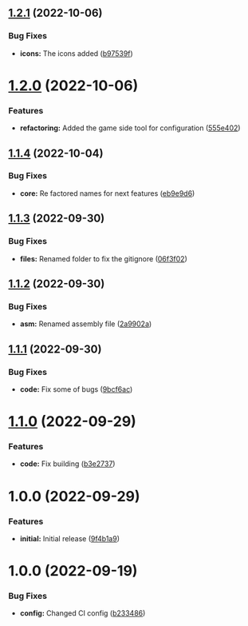 ## [1.2.1](https://github.com/hww/XiGameTool/compare/v1.2.0...v1.2.1) (2022-10-06)


### Bug Fixes

* **icons:** The icons added ([b97539f](https://github.com/hww/XiGameTool/commit/b97539f986b47138b6fedc97f5cd265d8362d059))

# [1.2.0](https://github.com/hww/XiGameTool/compare/v1.1.4...v1.2.0) (2022-10-06)


### Features

* **refactoring:** Added the game side tool for configuration ([555e402](https://github.com/hww/XiGameTool/commit/555e4022506a777a56216790252ff6f05b9bac2e))

## [1.1.4](https://github.com/hww/XiGameTool/compare/v1.1.3...v1.1.4) (2022-10-04)


### Bug Fixes

* **core:** Re factored names for next features ([eb9e9d6](https://github.com/hww/XiGameTool/commit/eb9e9d692935c663c82e7bae412e2a24335bfccb))

## [1.1.3](https://github.com/hww/XiGameTool/compare/v1.1.2...v1.1.3) (2022-09-30)


### Bug Fixes

* **files:** Renamed folder to  fix the gitignore ([06f3f02](https://github.com/hww/XiGameTool/commit/06f3f02034904743ad82bcf3cc13b6502972c0ab))

## [1.1.2](https://github.com/hww/XiGameTool/compare/v1.1.1...v1.1.2) (2022-09-30)


### Bug Fixes

* **asm:** Renamed assembly file ([2a9902a](https://github.com/hww/XiGameTool/commit/2a9902a1105ac9237d777090b2730a7c25d5aeeb))

## [1.1.1](https://github.com/hww/XiGameTool/compare/v1.1.0...v1.1.1) (2022-09-30)


### Bug Fixes

* **code:** Fix some of bugs ([9bcf6ac](https://github.com/hww/XiGameTool/commit/9bcf6acf238e2a9f3cdfbf325b13d288ddc1507f))

# [1.1.0](https://github.com/hww/XiGameTool/compare/v1.0.0...v1.1.0) (2022-09-29)


### Features

* **code:** Fix building ([b3e2737](https://github.com/hww/XiGameTool/commit/b3e27374c802eaa4b0e449dbbd3b5178a21fa97b))

# 1.0.0 (2022-09-29)


### Features

* **initial:** Initial release ([9f4b1a9](https://github.com/hww/XiGameTool/commit/9f4b1a9186fd3f6509b0a4c6cc63965d055f69c6))

# 1.0.0 (2022-09-19)


### Bug Fixes

* **config:** Changed CI config ([b233486](https://github.com/hww/XiArtManager/commit/b23348684d4d3f1e2aeb475a72c0c013067baac8))
